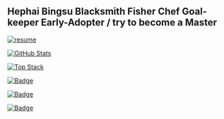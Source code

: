 Hephai Bingsu Blacksmith Fisher Chef Goal-keeper Early-Adopter / try to become a Master
---

[![resume]](https://www.notion.so/icetime96/Hephai-350d5e96911b4c3182ed1b3109fca36a)

[![GitHub Stats]](https://github.com/anuraghazra/github-readme-stats "GitHub Readme Stats")

[![Top Stack](https://widget.realdeveloper.pro/api/top?stack=Spring,Java,Vue.js)](https://github.com/bingsu-kun)

[![Badge](https://widget.realdeveloper.pro/api/badge?title=Languages_and_Frameworks&badges=Spring,Java,JavaScript,Vue.js,Python,Android)](https://github.com/bingsu-kun)

[![Badge](https://widget.realdeveloper.pro/api/badge?title=Database_and_DevOps&badges=PostgreSQL,Docker,MariaDB,AmazonEC2,GCP,Kubernetes,Git,Github,Jenkins,Redis)](https://github.com/bingsu-kun)

[![Badge](https://widget.realdeveloper.pro/api/badge?title=Other_Skills&badges=PremierePro,AfterEffect,Photoshop)](https://github.com/bingsu-kun)

<!-- ref -->

[resume]: https://img.shields.io/static/v1?style=for-the-badge&color=000000&logoColor=ffffff&label=&message=Resume&logo=notion&#000000
[github stats]: https://github-readme-stats.vercel.app/api?username=bingsu-kun&title_color=5f4b8b&text_color=f0eee9&icon_color=00abc0&bg_color=212121&hide_border=true&hide_title=true&theme=&show_icons=true&include_all_commits=true&count_private=true&line_height=24
